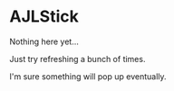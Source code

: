 # AJLStick

Nothing here yet...

Just try refreshing a bunch of times.

I'm sure something will pop up eventually.
